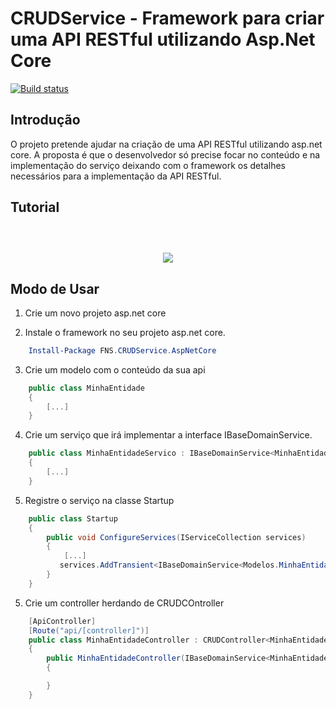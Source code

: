 # CRUDService - Framework para criar uma API RESTful utilizando Asp.Net Core

 [![Build status](https://souzinha.visualstudio.com/CRUDService/_apis/build/status/CRUDService)](https://souzinha.visualstudio.com/CRUDService/_build/latest?definitionId=7)

## Introdução

O projeto pretende ajudar na criação de uma API RESTful utilizando asp.net core. A proposta é que o desenvolvedor só precise focar no conteúdo e na implementação do serviço deixando com o framework os detalhes necessários para a implementação da API RESTful. 


## Tutorial 

<p align="center" width="100%" style="margin-top:60px">
    <a href="https://youtu.be/UFCY4Rvv8oQ" target="_blank"> <img src="https://img.youtube.com/vi/UFCY4Rvv8oQ/hqdefault.jpg"></a>
</p>

## Modo de Usar

1. Crie um novo projeto asp.net core  

2. Instale o framework no seu projeto asp.net core.  

```powershell
    Install-Package FNS.CRUDService.AspNetCore
```
3. Crie um modelo com o conteúdo da sua api  
```csharp
    public class MinhaEntidade
    {
        [...]
    }
```
4. Crie um serviço que irá implementar a interface IBaseDomainService.

```csharp
    public class MinhaEntidadeServico : IBaseDomainService<MinhaEntidade>
    {
        [...]
    }
```

5. Registre o serviço na classe Startup

```csharp
    public class Startup
    {
        public void ConfigureServices(IServiceCollection services)
        {
            [...]
           services.AddTransient<IBaseDomainService<Modelos.MinhaEntidade>, MinhaEntidadeServico>();
        }
    }
```

5. Crie um controller herdando de CRUDCOntroller 

```csharp
    [ApiController]
    [Route("api/[controller]")]
    public class MinhaEntidadeController : CRUDController<MinhaEntidade>
    {
        public MinhaEntidadeController(IBaseDomainService<MinhaEntidade> baseDomainService) : base(baseDomainService)
        {

        }
    }
```